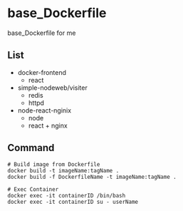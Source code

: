 # base_Dockerfile
base_Dockerfile for me

## List
- docker-frontend
  - react
- simple-nodeweb/visiter
  - redis
  - httpd
- node-react-nginix
  - node
  - react + nginx
## Command
```
# Build image from Dockerfile
docker build -t imageName:tagName .
docker build -f DockerfileName -t imageName:tagName .

# Exec Container
docker exec -it containerID /bin/bash
docker exec -it containerID su - userName
```